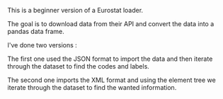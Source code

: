 This is a beginner version of a Eurostat loader.

The goal is to download data from their API and convert the data into a pandas data frame.

I've done two versions : 

The first one used the JSON format to import the data and then iterate through the dataset to find the codes and labels.

The second one imports the XML format and using the element tree we iterate through the dataset to find the wanted information.
